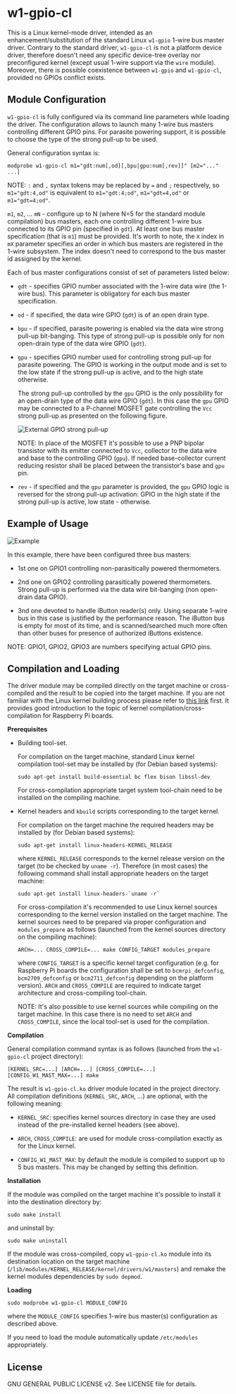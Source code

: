 w1-gpio-cl
==========

This is a Linux kernel-mode driver, intended as an enhancement/substitution
of the standard Linux `w1-gpio` 1-wire bus master driver. Contrary to
the standard driver, `w1-gpio-cl` is not a platform device driver, therefore
doesn't need any specific device-tree overlay nor preconfigured kernel (except
usual 1-wire support via the `wire` module). Moreover, there is possible
coexistence between `w1-gpio` and `w1-gpio-cl`, provided no GPIOs conflict
exists.

Module Configuration
--------------------

`w1-gpio-cl` is fully configured via its command line parameters while loading
the driver. The configuration allows to launch many 1-wire bus masters
controlling different GPIO pins. For parasite powering support, it is
possible to choose the type of the strong pull-up to be used.

General configuration syntax is:
```
modprobe w1-gpio-cl m1="gdt:num[,od][,bpu|gpu:num[,rev]]" [m2="..." ...]
```

NOTE: `:` and `,` syntax tokens may be replaced by `=` and `;` respectively,
so `m1="gdt:4,od"` is equivalent to `m1="gdt:4;od"`, `m1="gdt=4,od"` or
`m1="gdt=4;od"`.

`m1`, `m2`, ... `mN` - configure up to N (where N=5 for the standard module
compilation) bus masters, each one controlling different 1-wire bus connected
to its GPIO pin (specified in `gdt`). At least one bus master specification
(that is `m1`) must be provided. It's worth to note, the `X` index in `mX`
parameter specifies an order in which bus masters are registered in the 1-wire
subsystem. The index doesn't need to correspond to the bus master id assigned
by the kernel.

Each of bus master configurations consist of set of parameters listed below:

* `gdt` - specifies GPIO number associated with the 1-wire data wire (the
  1-wire bus). This parameter is obligatory for each bus master specification.

* `od` - if specified, the data wire GPIO (`gdt`) is of an open drain type.

* `bpu` - if specified, parasite powering is enabled via the data wire strong
  pull-up bit-banging. This type of strong pull-up is possible only for non
  open-drain type of the data wire GPIO (`gdt`).

* `gpu` - specifies GPIO number used for controlling strong pull-up for
  parasite powering. The GPIO is working in the output mode and is set to the
  low state if the strong pull-up is active, and to the high state otherwise.

  The strong pull-up controlled by the `gpu` GPIO is the only possibility for
  an open-drain type of the data wire GPIO (`gdt`). In this case the `gpu` GPIO
  may be connected to a P-channel MOSFET gate controlling the `Vcc` strong
  pull-up as presented on the following figure.

  ![External GPIO strong pull-up](schema/gpu.png)

  NOTE: In place of the MOSFET it's possible to use a PNP bipolar transistor
  with its emitter connected to `Vcc`, collector to the data wire and base to
  the controlling GPIO (`gpu`). If needed base-collector current reducing resistor
  shall be placed between the transistor's base and `gpu` pin.

* `rev` - if specified and the `gpu` parameter is provided, the `gpu` GPIO
  logic is reversed for the strong pull-up activation: GPIO in the high state
  if the strong pull-up is active, low state - otherwise.

Example of Usage
----------------

![Example](schema/example.png)

In this example, there have been configured three bus masters:

* 1st one on GPIO1 controlling non-parasitically powered thermometers.

* 2nd one on GPIO2 controlling parasitically powered thermometers. Strong
  pull-up is performed via the data wire bit-banging (non open-drain data GPIO).

* 3nd one devoted to handle iButton reader(s) only. Using separate 1-wire bus
  in this case is justified by the performance reason. The iButton bus is empty
  for most of its time, and is scanned/searched much more often than other
  buses for presence of authorized iButtons existence.

NOTE: GPIO1, GPIO2, GPIO3 are numbers specifying actual GPIO pins.

Compilation and Loading
-----------------------

The driver module may be compiled directly on the target machine or
cross-compiled and the result to be copied into the target machine.
If you are not familiar with the Linux kernel building process please refer to
[this link](https://www.raspberrypi.org/documentation/linux/kernel/building.md)
first. It provides good introduction to the topic of kernel
compilation/cross-compilation for Raspberry Pi boards.

**Prerequisites**

* Building tool-set.

  For compilation on the target machine, standard Linux kernel compilation
  tool-set may be installed by (for Debian based systems):
  ```
  sudo apt-get install build-essential bc flex bison libssl-dev
  ```

  For cross-compilation appropriate target system tool-chain need to be
  installed on the compiling machine.

* Kernel headers and `kbuild` scripts corresponding to the target kernel.

  For compilation on the target machine the required headers may be installed
  by (for Debian based systems):
  ```
  sudo apt-get install linux-headers-KERNEL_RELEASE
  ```
  where `KERNEL_RELEASE` corresponds to the kernel release version on the target
  (to be checked by `uname -r`). Therefore (in most cases) the following command
  shall install appropriate headers on the target machine:
  ```
  sudo apt-get install linux-headers-`uname -r`
  ```

  For cross-compilation it's recommended to use Linux kernel sources
  corresponding to the kernel version installed on the target machine.
  The kernel sources need to be prepared via proper configuration and
  `modules_prepare` as follows (launched from the kernel sources directory
  on the compiling machine):
  ```
  ARCH=... CROSS_COMPILE=... make CONFIG_TARGET modules_prepare
  ```
  where `CONFIG_TARGET` is a specific kernel target configuration (e.g. for
  Raspberry Pi boards the configuration shall be set to `bcmrpi_defconfig`,
  `bcm2709_defconfig` or `bcm2711_defconfig` depending on the platform version).
  `ARCH` and `CROSS_COMPILE` are required to indicate target architecture and
  cross-compiling tool-chain.

  NOTE: It's also possible to use kernel sources while compiling on the target
  machine. In this case there is no need to set `ARCH` and `CROSS_COMPILE`,
  since the local tool-set is used for the compilation.

**Compilation**

General compilation command syntax is as follows (launched from the `w1-gpio-cl`
project directory):
```
[KERNEL_SRC=...] [ARCH=...] [CROSS_COMPILE=...] [CONFIG_W1_MAST_MAX=...] make
```

The result is `w1-gpio-cl.ko` driver module located in the project directory.
All compilation definitions (`KERNEL_SRC`, `ARCH`, ...) are optional, with the
following meaning:

* `KERNEL_SRC`: specifies kernel sources directory in case they are used
  instead of the pre-installed kernel headers (see above).

* `ARCH`, `CROSS_COMPILE`: are used for module cross-compilation exactly as
  for the Linux kernel.

* `CONFIG_W1_MAST_MAX`: by default the module is compiled to support up to 5 bus
  masters. This may be changed by setting this definition.

**Installation**

If the module was compiled on the target machine it's possible to install it
into the destination directory by:
```
sudo make install
```
and uninstall by:
```
sudo make uninstall
```

If the module was cross-compiled, copy `w1-gpio-cl.ko` module into its destination
location on the target machine (`/lib/modules/KERNEL_RELEASE/kernel/drivers/w1/masters`)
and remake the kernel modules dependencies by `sudo depmod`.

**Loading**
```
sudo modprobe w1-gpio-cl MODULE_CONFIG
```
where the `MODULE_CONFIG` specifies 1-wire bus master(s) configuration as
described above.

If you need to load the module automatically update `/etc/modules` appropriately.

License
-------

GNU GENERAL PUBLIC LICENSE v2. See LICENSE file for details.
